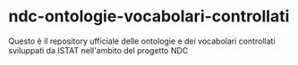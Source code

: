 # ndc-ontologie-vocabolari-controllati
Questo è il repository ufficiale delle ontologie e dei vocabolari controllati sviluppati da ISTAT nell'ambito del progetto NDC
